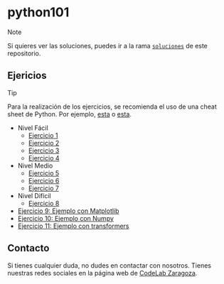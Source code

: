 # python101

> [!NOTE]  
> Si quieres ver las soluciones, puedes ir a la rama [`soluciones`](https://github.com/CodeLabZGZ/python101/tree/soluciones) de este repositorio. 

## Ejericios

> [!TIP]
> Para la realización de los ejercicios, se recomienda el uso de una cheat sheet de Python. 
> Por ejemplo, [esta](https://www.pythoncheatsheet.org/) o [esta](https://quickref.me/python).

- Nivel Fácil
  - [Ejercicio 1](01-fabrica-de-juguetes.ipynb)
  - [Ejercicio 2](02-taller-de-santa.ipynb)
  - [Ejercicio 3](03-elfo-travieso.ipynb)
  - [Ejercicio 4](04-renos-de-santa.ipynb)
- Nivel Medio
  - [Ejercicio 5](05-decode.ipynb)
  - [Ejercicio 6](06-trineo-electrico.ipynb)
  - [Ejercicio 7](07-acertijos.ipynb)
- Nivel Difícil
  - [Ejercicio 8](08-unicode2023.ipynb)
- [Ejercicio 9: Ejemplo con Matplotlib](09-plot.ipynb)
- [Ejercicio 10: Ejemplo con Numpy](10-puzzle.ipynb)
- [Ejercicio 11: Ejemplo con transformers](10-transformers.ipynb)

## Contacto

Si tienes cualquier duda, no dudes en contactar con nosotros. Tienes nuestras redes sociales en la página web de [CodeLab Zaragoza](https://codelabzgz.github.io/).
